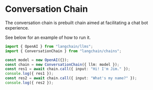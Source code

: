 # Conversation Chain 

The conversation chain is prebuilt chain aimed at facilitating a chat bot experience.

See below for an example of how to run it.

```typescript
import { OpenAI } from "langchain/llms";
import { ConversationChain } from "langchain/chains";

const model = new OpenAI({});
const chain = new ConversationChain({ llm: model });
const res1 = await chain.call({ input: "Hi! I'm Jim." });
console.log({ res1 });
const res2 = await chain.call({ input: "What's my name?" });
console.log({ res2 });
```